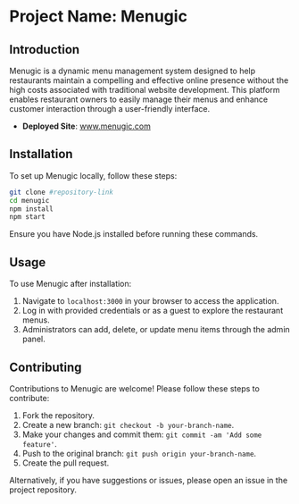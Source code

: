 
# Project Name: Menugic

## Introduction

Menugic is a dynamic menu management system designed to help restaurants maintain a compelling and effective online presence without the high costs associated with traditional website development. This platform enables restaurant owners to easily manage their menus and enhance customer interaction through a user-friendly interface.

- **Deployed Site**: www.menugic.com


## Installation

To set up Menugic locally, follow these steps:

```bash
git clone #repository-link
cd menugic
npm install
npm start
```

Ensure you have Node.js installed before running these commands.

## Usage

To use Menugic after installation:

1. Navigate to `localhost:3000` in your browser to access the application.
2. Log in with provided credentials or as a guest to explore the restaurant menus.
3. Administrators can add, delete, or update menu items through the admin panel.

## Contributing

Contributions to Menugic are welcome! Please follow these steps to contribute:

1. Fork the repository.
2. Create a new branch: `git checkout -b your-branch-name`.
3. Make your changes and commit them: `git commit -am 'Add some feature'`.
4. Push to the original branch: `git push origin your-branch-name`.
5. Create the pull request.

Alternatively, if you have suggestions or issues, please open an issue in the project repository.
